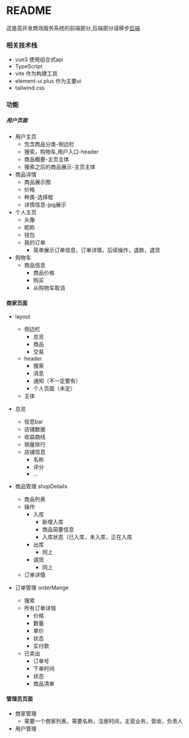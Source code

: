 # README

这是高并发商场服务系统的前端部分,后端部分请移步[后端](https://github.com/duanyue166/Hyperion_Backend)

### 相关技术栈

+ vue3 使用组合式api
+ TypeScript
+ vite 作为构建工具
+ element-ui plus 作为主要ui
+ tailwind css

### 功能

##### 用户页面

+ 用户主页
    + 包含商品分类-侧边栏
    + 搜索，购物车,用户入口-header
    + 商品概要-主页主体
    + 搜索之后的商品展示-主页主体
+ 商品详情
    + 商品展示图
    + 价格
    + 种类-选择框
    + 详情信息-jpg展示
+ 个人主页
    + 头像
    + 昵称
    + 钱包
    + 我的订单
        + 简单展示订单信息，订单详情，后续操作，退款，退货
+ 购物车
    + 商品信息
        + 商品价格
        + 购买
        + 从购物车取消

#### 商家页面

+ layout
    + 侧边栏
        + 总览
        + 商品
        + 交易
    + header
        + 搜索
        + 消息
        + 通知（不一定要有）
        + 个人页面（未定）
    + 主体

+ 总览
    + 信息bar
    + 店铺数据
    + 收益曲线
    + 销量排行
    + 店铺信息
        + 名称
        + 评分
        + ...
+ 商品管理 shopDetails
    + 商品列表
    + 操作
        + 入库
            + 新增入库
            + 商品简要信息
            + 入库状态（已入库，未入库，正在入库
        + 出库
            + 同上
        + 调货
            + 同上
    + 订单详情

+ 订单管理 orderMange
    + 搜索
    + 所有订单详情
        + 价格
        + 数量
        + 单价
        + 状态
        + 实付款
    + 已卖出
        + 订单号
        + 下单时间
        + 状态
        + 商品清单

#### 管理员页面

+ 商家管理
    + 需要一个商家列表，需要名称，注册时间，主营业务，营收，负责人
+ 用户管理

